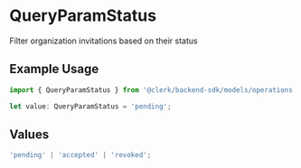 # QueryParamStatus

Filter organization invitations based on their status

## Example Usage

```typescript
import { QueryParamStatus } from '@clerk/backend-sdk/models/operations';

let value: QueryParamStatus = 'pending';
```

## Values

```typescript
'pending' | 'accepted' | 'revoked';
```
